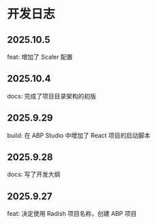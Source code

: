 # 开发日志

## 2025.10.5

feat: 增加了 Scaler 配置

## 2025.10.4

docs: 完成了项目目录架构的初版

## 2025.9.29

build: 在 ABP Studio 中增加了 React 项目的启动脚本

## 2025.9.28

docs: 写了开发大纲

## 2025.9.27

feat: 决定使用 Radish 项目名称，创建 ABP 项目
